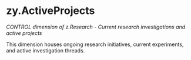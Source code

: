 # zy.ActiveProjects
*CONTROL dimension of z.Research - Current research investigations and active projects*

This dimension houses ongoing research initiatives, current experiments, and active investigation threads.
